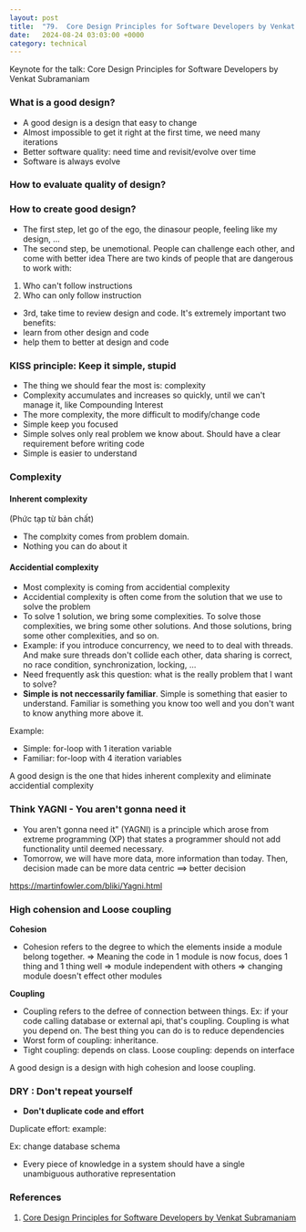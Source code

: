 ```yaml
---
layout: post
title:  "79.  Core Design Principles for Software Developers by Venkat Subramaniam"
date:   2024-08-24 03:03:00 +0000
category: technical
---
```

Keynote for the talk: Core Design Principles for Software Developers by Venkat Subramaniam

### What is a good design? 
- A good design is a design that easy to change
- Almost impossible to get it right at the first time, we need many iterations
- Better software quality: need time and revisit/evolve over time
- Software is always evolve 

### How to evaluate quality of design?

### How to create good design? 
- The first step, let go of the ego, the dinasour people, feeling like my design, ...
- The second step, be unemotional. People can challenge each other, and come with better idea 
There are two kinds of people that are dangerous to work with: 
1. Who can't follow instructions 
2. Who can only follow instruction 

- 3rd, take time to review design and code. It's extremely important
two benefits:
- learn from other design and code
- help them to better at design and code 

### KISS principle: Keep it simple, stupid
- The thing we should fear the most is: complexity 
- Complexity accumulates and increases so quickly, until we can't manage it, like Compounding Interest
- The more complexity, the more difficult to modify/change code 
- Simple keep you focused 
- Simple solves only real problem we know about. Should have a clear requirement before writing code 
- Simple is easier to understand

### Complexity 
#### Inherent complexity 
(Phức tạp từ bản chất)
- The complxity comes from problem domain. 
- Nothing you can do about it 

#### Accidential complexity 
- Most complexity is coming from accidential complexity
- Accidential complexity is often come from the solution that we use to solve the problem
- To solve 1 solution, we bring some complexities. To solve those complexities, we bring some other solutions. And those solutions, bring some other complexities, and so on.
- Example: if you introduce concurrency, we need to to deal with threads. And make sure threads don't collide each other, data sharing is correct, no race condition, synchronization, locking, ... 
- Need frequently ask this question: what is the really problem that I want to solve? 
- **Simple is not neccessarily familiar**. Simple is something that easier to understand. Familiar is something you know too well and you don't want to know anything more above it. 

Example:
- Simple: for-loop with 1 iteration variable 
- Familiar: for-loop with 4 iteration variables

A good design is the one that hides inherent complexity and eliminate accidential complexity 

### Think YAGNI - You aren't gonna need it
- You aren't gonna need it" (YAGNI) is a principle which arose from extreme programming (XP) that states a programmer should not add functionality until deemed necessary.
- Tomorrow, we will have more data, more information than today. Then, decision made can be more data centric ==> better decision 

https://martinfowler.com/bliki/Yagni.html

### High cohension and Loose coupling
**Cohesion**
- Cohesion refers to the degree to which the elements inside a module belong together.
=> Meaning the code in 1 module is now focus, does 1 thing and 1 thing well => module independent with others => changing module doesn't effect other modules 

**Coupling**
- Coupling refers to the defree of connection between things. Ex: if your code calling database or external api, that's coupling. Coupling is what you depend on. The best thing you can do is to reduce dependencies
- Worst form of coupling: inheritance. 
- Tight coupling: depends on class. Loose coupling: depends on interface

A good design is a design with high cohesion and loose coupling.

### DRY : Don't repeat yourself
- **Don't duplicate code and effort**

Duplicate effort: example: 



Ex: change database schema 
- Every piece of knowledge in a system should have a single unambiguous authorative representation 



### References 
1. [Core Design Principles for Software Developers by Venkat Subramaniam](https://www.youtube.com/watch?v=llGgO74uXMI)


